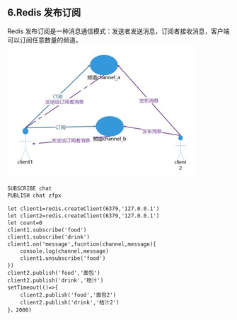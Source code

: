 ## 6.Redis 发布订阅

Redis 发布订阅是一种消息通信模式：发送者发送消息，订阅者接收消息，客户端可以订阅任意数量的频道。
![](./6.jpg)

```
SUBSCRIBE chat
PUBLISH chat zfpx
```

```
let client1=redis.createClient(6379,'127.0.0.1')
let client2=redis.createClient(6379,'127.0.0.1')
let count=0
client1.subscribe('food')
client1.subscribe('drink')
client1.on('message',fucntion(channel,message){
    console.log(channel,message)
    client1.unsubscribe('food')
})
client2.publish('food','面包')
client2.publish('drink','桔汁')
setTimeout(()=>{
    client2.publish('food','面包2')
    client2.publish('drink','桔汁2')
}，2000)
```
